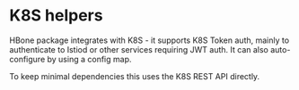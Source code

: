 # K8S helpers

HBone package integrates with K8S - it supports K8S Token auth, mainly to authenticate to Istiod
or other services requiring JWT auth. It can also auto-configure by using a config map.

To keep minimal dependencies this uses the K8S REST API directly. 
